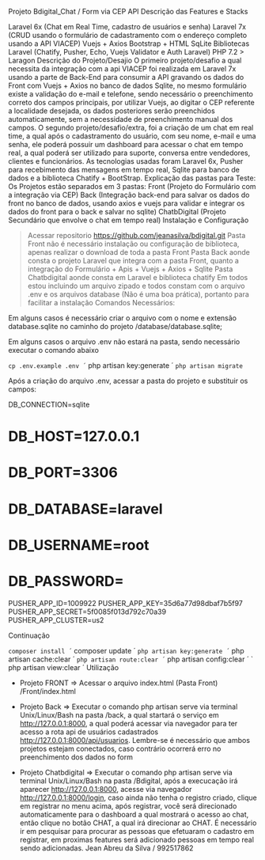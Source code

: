 Projeto Bdigital_Chat / Form via CEP API
Descrição das Features e Stacks

Laravel 6x (Chat em Real Time, cadastro de usuários e senha)
Laravel 7x (CRUD usando o formulário de cadastramento com o endereço completo usando a API VIACEP)
Vuejs + Axios
Bootstrap + HTML
SqLite
Bibliotecas Laravel (Chatify, Pusher, Echo, Vuejs Validator e Auth Laravel)
PHP 7.2 >
Laragon
Descrição do Projeto/Desajio
O primeiro projeto/desafio a qual necessita da integração com a api VIACEP foi realizada em Laravel 7x usando a parte de Back-End para consumir a API gravando os dados do Front com Vuejs + Axios no banco de dados Sqlite, no mesmo formulário existe a validação do e-mail e telefone, sendo necessário o preenchimento correto dos campos principais, por utilizar Vuejs, ao digitar o CEP referente a localidade desejada, os dados posteriores serão preenchidos automaticamente, sem a necessidade de preenchimento manual dos campos.
O segundo projeto/desafio/extra, foi a criação de um chat em real time, a qual após o cadastramento do usuário, com seu nome, e-mail e uma senha, ele poderá possuir um dashboard para acessar o chat em tempo real, a qual poderá ser utilizado para suporte, conversa entre vendedores, clientes e funcionários. As tecnologias usadas foram Laravel 6x, Pusher para recebimento das mensagens em tempo real, Sqlite para banco de dados e a biblioteca Chatify + BootStrap.
Explicação das pastas para Teste:
Os Projetos estão separados em 3 pastas:
Front (Projeto do Formulário com a integração via CEP)
Back (Integração back-end para salvar os dados do front no banco de dados, usando axios e vuejs para validar e integrar os dados do front para o back e salvar no sqlite)
ChatbDigital (Projeto Secundário que envolve o chat em tempo real)
Instalação e Configuração
> Acessar repositorio https://github.com/jeanasilva/bdigital.git
> Pasta Front não é necessário instalação ou configuração de biblioteca, apenas realizar o download de toda a pasta Front
> Pasta Back aonde consta o projeto Laravel que integra com a pasta Front, quanto a integração do Formulário + Apis + Vuejs + Axios + Sqlite
> Pasta Chatbdigital aonde consta em Laravel e biblioteca chatify
> Em todos estou incluindo um arquivo zipado e todos constam com o arquivo .env e os arquivos database (Não é uma boa prática), portanto para facilitar a instalação
> Comandos Necessários:

Em alguns casos é necessário criar o arquivo com o nome e extensão database.sqlite no caminho do projeto /database/database.sqlite;

Em alguns casos o arquivo .env não estará na pasta, sendo necessário executar o comando abaixo 

` cp .env.example .env ´
` php artisan key:generate ´
` php artisan migrate `

Após a criação do arquivo .env, acessar a pasta do projeto e substituir os campos:

DB_CONNECTION=sqlite
# DB_HOST=127.0.0.1
# DB_PORT=3306
# DB_DATABASE=laravel
# DB_USERNAME=root
# DB_PASSWORD=

PUSHER_APP_ID=1009922
PUSHER_APP_KEY=35d6a77d98dbaf7b5f97
PUSHER_APP_SECRET=5f0085f013d792c70a39
PUSHER_APP_CLUSTER=us2

Continuação

` composer install ´
` composer update ´
` php artisan key:generate ´
` php artisan cache:clear ´
` php artisan route:clear ´
` php artisan config:clear ´
` php artisan view:clear ´
Utilização
- Projeto FRONT => Acessar o arquivo index.html (Pasta Front) /Front/index.html

- Projeto Back => Executar o comando php artisan serve via terminal Unix/Linux/Bash na pasta /back, a qual startará o serviço em http://127.0.0.1:8000, a qual poderá acessar via navegador para ter acesso a rota api de usuários cadastrados http://127.0.0.1:8000/api/usuarios. Lembre-se é necessário que ambos projetos estejam conectados, caso contrário ocorrerá erro no preenchimento dos dados no form

- Projeto Chatbdigital => Executar o comando php artisan serve via terminal Unix/Linux/Bash na pasta /Bdigital, após a execucação irá aparecer http://127.0.0.1:8000, acesse via navegador http://127.0.0.1:8000/login, caso ainda não tenha o registro criado, clique em registrar no menu acima, após registrar, você será direcionado automaticamente para o dashboard a qual mostrará o acesso ao chat, então clique no botão CHAT, a qual irá direcionar ao CHAT. É necessário ir em pesquisar para procurar as pessoas que efetuaram o cadastro em registrar, em proximas features será adicionado pessoas em tempo real sendo adicionadas.
Jean Abreu da Silva / 992517862

